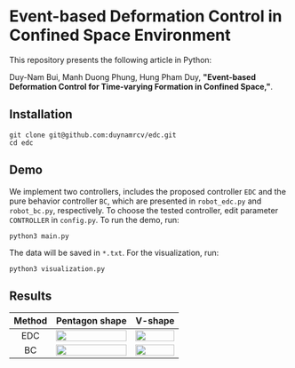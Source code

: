 # Event-based Deformation Control in Confined Space Environment
This repository presents the following article in Python:

Duy-Nam Bui, Manh Duong Phung, Hung Pham Duy, **"Event-based Deformation Control for Time-varying Formation in Confined Space,"**.

## Installation
```
git clone git@github.com:duynamrcv/edc.git
cd edc
```

## Demo
We implement two controllers, includes the proposed controller `EDC` and the pure behavior controller `BC`, which are presented in `robot_edc.py` and `robot_bc.py`, respectively. To choose the tested controller, edit parameter `CONTROLLER` in `config.py`. To run the demo, run:
```
python3 main.py
```
The data will be saved in `*.txt`. For the visualization, run:
```
python3 visualization.py
```

## Results
|Method| Pentagon shape | V-shape |
|:---:| :---:      |     :---:  |
|EDC| <img src="results/gif_edc_shape1.gif" alt="" width="100%"/> | <img src="results/gif_edc_shape2.gif" alt="" width="100%"/> |
|BC|<img src="results/gif_bc_shape1.gif" alt="" width="100%"/> | <img src="results/gif_bc_shape2.gif" alt="" width="100%"/> |